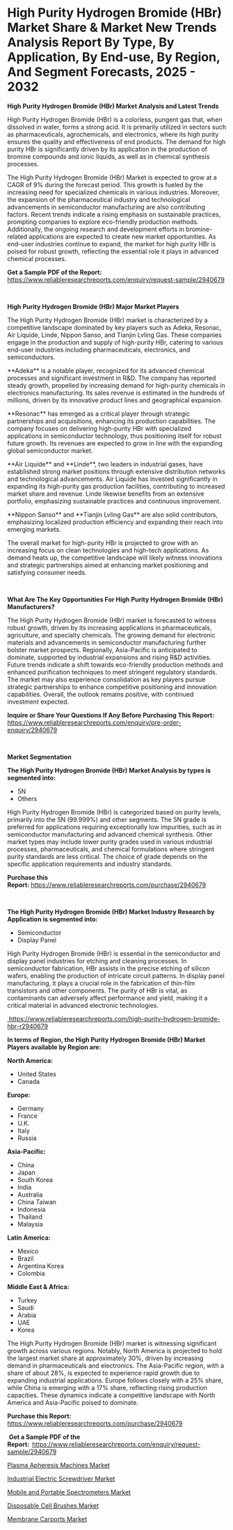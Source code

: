<p><h1>High Purity Hydrogen Bromide (HBr) Market Share & Market New Trends Analysis Report By Type, By Application, By End-use, By Region, And Segment Forecasts, 2025 - 2032</h1></p><p><strong>High Purity Hydrogen Bromide (HBr) Market Analysis and Latest Trends</strong></p>
<p><p>High Purity Hydrogen Bromide (HBr) is a colorless, pungent gas that, when dissolved in water, forms a strong acid. It is primarily utilized in sectors such as pharmaceuticals, agrochemicals, and electronics, where its high purity ensures the quality and effectiveness of end products. The demand for high purity HBr is significantly driven by its application in the production of bromine compounds and ionic liquids, as well as in chemical synthesis processes.</p><p>The High Purity Hydrogen Bromide (HBr) Market is expected to grow at a CAGR of 9% during the forecast period. This growth is fueled by the increasing need for specialized chemicals in various industries. Moreover, the expansion of the pharmaceutical industry and technological advancements in semiconductor manufacturing are also contributing factors. Recent trends indicate a rising emphasis on sustainable practices, prompting companies to explore eco-friendly production methods. Additionally, the ongoing research and development efforts in bromine-related applications are expected to create new market opportunities. As end-user industries continue to expand, the market for high purity HBr is poised for robust growth, reflecting the essential role it plays in advanced chemical processes.</p></p>
<p><strong>Get a Sample PDF of the Report:&nbsp;</strong> <a href="https://www.reliableresearchreports.com/enquiry/request-sample/2940679?utm_campaign=9&utm_medium=2&utm_source=Github&utm_content=ia&utm_term=15032025&utm_id=high-purity-hydrogen-bromide-hbr">https://www.reliableresearchreports.com/enquiry/request-sample/2940679</a></p>
<p>&nbsp;</p>
<p><strong>High Purity Hydrogen Bromide (HBr) Major Market Players</strong></p>
<p><p>The High Purity Hydrogen Bromide (HBr) market is characterized by a competitive landscape dominated by key players such as Adeka, Resonac, Air Liquide, Linde, Nippon Sanso, and Tianjin Lvling Gas. These companies engage in the production and supply of high-purity HBr, catering to various end-user industries including pharmaceuticals, electronics, and semiconductors.</p><p>**Adeka** is a notable player, recognized for its advanced chemical processes and significant investment in R&D. The company has reported steady growth, propelled by increasing demand for high-purity chemicals in electronics manufacturing. Its sales revenue is estimated in the hundreds of millions, driven by its innovative product lines and geographical expansion.</p><p>**Resonac** has emerged as a critical player through strategic partnerships and acquisitions, enhancing its production capabilities. The company focuses on delivering high-purity HBr with specialized applications in semiconductor technology, thus positioning itself for robust future growth. Its revenues are expected to grow in line with the expanding global semiconductor market.</p><p>**Air Liquide** and **Linde**, two leaders in industrial gases, have established strong market positions through extensive distribution networks and technological advancements. Air Liquide has invested significantly in expanding its high-purity gas production facilities, contributing to increased market share and revenue. Linde likewise benefits from an extensive portfolio, emphasizing sustainable practices and continuous improvement.</p><p>**Nippon Sanso** and **Tianjin Lvling Gas** are also solid contributors, emphasizing localized production efficiency and expanding their reach into emerging markets.</p><p>The overall market for high-purity HBr is projected to grow with an increasing focus on clean technologies and high-tech applications. As demand heats up, the competitive landscape will likely witness innovations and strategic partnerships aimed at enhancing market positioning and satisfying consumer needs.</p></p>
<p>&nbsp;</p>
<p><strong>What Are The Key Opportunities For High Purity Hydrogen Bromide (HBr) Manufacturers?</strong></p>
<p><p>The High Purity Hydrogen Bromide (HBr) market is forecasted to witness robust growth, driven by its increasing applications in pharmaceuticals, agriculture, and specialty chemicals. The growing demand for electronic materials and advancements in semiconductor manufacturing further bolster market prospects. Regionally, Asia-Pacific is anticipated to dominate, supported by industrial expansions and rising R&D activities. Future trends indicate a shift towards eco-friendly production methods and enhanced purification techniques to meet stringent regulatory standards. The market may also experience consolidation as key players pursue strategic partnerships to enhance competitive positioning and innovation capabilities. Overall, the outlook remains positive, with continued investment expected.</p></p>
<p><strong>Inquire or Share Your Questions If Any Before Purchasing This Report:</strong> <a href="https://www.reliableresearchreports.com/enquiry/pre-order-enquiry/2940679?utm_campaign=9&utm_medium=2&utm_source=Github&utm_content=ia&utm_term=15032025&utm_id=high-purity-hydrogen-bromide-hbr">https://www.reliableresearchreports.com/enquiry/pre-order-enquiry/2940679</a></p>
<p>&nbsp;</p>
<p><strong>Market Segmentation</strong></p>
<p><strong>The High Purity Hydrogen Bromide (HBr) Market Analysis by types is segmented into:</strong></p>
<p><ul><li>5N</li><li>Others</li></ul></p>
<p><p>High Purity Hydrogen Bromide (HBr) is categorized based on purity levels, primarily into the 5N (99.999%) and other segments. The 5N grade is preferred for applications requiring exceptionally low impurities, such as in semiconductor manufacturing and advanced chemical synthesis. Other market types may include lower purity grades used in various industrial processes, pharmaceuticals, and chemical formulations where stringent purity standards are less critical. The choice of grade depends on the specific application requirements and industry standards.</p></p>
<p><strong>Purchase this Report:&nbsp;</strong><a href="https://www.reliableresearchreports.com/purchase/2940679?utm_campaign=9&utm_medium=2&utm_source=Github&utm_content=ia&utm_term=15032025&utm_id=high-purity-hydrogen-bromide-hbr">https://www.reliableresearchreports.com/purchase/2940679</a></p>
<p>&nbsp;</p>
<p><strong>The High Purity Hydrogen Bromide (HBr) Market Industry Research by Application is segmented into:</strong></p>
<p><ul><li>Semiconductor</li><li>Display Panel</li></ul></p>
<p><p>High Purity Hydrogen Bromide (HBr) is essential in the semiconductor and display panel industries for etching and cleaning processes. In semiconductor fabrication, HBr assists in the precise etching of silicon wafers, enabling the production of intricate circuit patterns. In display panel manufacturing, it plays a crucial role in the fabrication of thin-film transistors and other components. The purity of HBr is vital, as contaminants can adversely affect performance and yield, making it a critical material in advanced electronic technologies.</p></p>
<p><a href="https://www.reliableresearchreports.com/high-purity-hydrogen-bromide-hbr-r2940679?utm_campaign=9&utm_medium=2&utm_source=Github&utm_content=ia&utm_term=15032025&utm_id=high-purity-hydrogen-bromide-hbr">&nbsp;https://www.reliableresearchreports.com/high-purity-hydrogen-bromide-hbr-r2940679</a></p>
<p><strong>In terms of Region, the High Purity Hydrogen Bromide (HBr) Market Players available by Region are:</strong></p>
<p>
    <p> <strong> North America: </strong>
        <ul>
            <li>United States</li>
            <li>Canada</li>
        </ul>
        </p> 
    <p> <strong> Europe: </strong>
        <ul>
            <li>Germany</li>
            <li>France</li>
            <li>U.K.</li>
            <li>Italy</li>
            <li>Russia</li>
        </ul>
        </p> 
    <p> <strong> Asia-Pacific: </strong>
        <ul>
            <li>China</li>
            <li>Japan</li>
            <li>South Korea</li>
            <li>India</li>
            <li>Australia</li>
            <li>China Taiwan</li>
            <li>Indonesia</li>
            <li>Thailand</li>
            <li>Malaysia</li>
        </ul>
        </p> 
    <p> <strong> Latin America: </strong>
        <ul>
            <li>Mexico</li>
            <li>Brazil</li>
            <li>Argentina Korea</li>
            <li>Colombia</li>
        </ul>
        </p> 
    <p> <strong> Middle East & Africa: </strong>
        <ul>
            <li>Turkey</li>
            <li>Saudi</li>
            <li>Arabia</li>
            <li>UAE</li>
            <li>Korea</li>
        </ul>
    </p>
    </p>
<p><p>The High Purity Hydrogen Bromide (HBr) market is witnessing significant growth across various regions. Notably, North America is projected to hold the largest market share at approximately 30%, driven by increasing demand in pharmaceuticals and electronics. The Asia-Pacific region, with a share of about 28%, is expected to experience rapid growth due to expanding industrial applications. Europe follows closely with a 25% share, while China is emerging with a 17% share, reflecting rising production capacities. These dynamics indicate a competitive landscape with North America and Asia-Pacific poised to dominate.</p></p>
<p><strong>Purchase this Report: </strong><a href="https://www.reliableresearchreports.com/purchase/2940679?utm_campaign=9&utm_medium=2&utm_source=Github&utm_content=ia&utm_term=15032025&utm_id=high-purity-hydrogen-bromide-hbr">https://www.reliableresearchreports.com/purchase/2940679</a></p>
<p>&nbsp;<strong>Get a Sample PDF of the Report:&nbsp;&nbsp;</strong><a href="https://www.reliableresearchreports.com/enquiry/request-sample/2940679?utm_campaign=9&utm_medium=2&utm_source=Github&utm_content=ia&utm_term=15032025&utm_id=high-purity-hydrogen-bromide-hbr">https://www.reliableresearchreports.com/enquiry/request-sample/2940679</a></p>
<p><strong></strong></p>
<p><p><a href="https://github.com/ogbadujonito22/Market-Research-Report-List-1/blob/main/plasma-apheresis-machines-market.md?utm_campaign=9&utm_medium=2&utm_source=Github&utm_content=ia&utm_term=15032025&utm_id=high-purity-hydrogen-bromide-hbr">Plasma Apheresis Machines Market</a></p><p><a href="https://github.com/dovbusmrking/Market-Research-Report-List-1/blob/main/industrial-electric-screwdriver-market.md?utm_campaign=9&utm_medium=2&utm_source=Github&utm_content=ia&utm_term=15032025&utm_id=high-purity-hydrogen-bromide-hbr">Industrial Electric Screwdriver Market</a></p><p><a href="https://github.com/pichuaadh0/Market-Research-Report-List-1/blob/main/mobile-and-portable-spectrometers-market.md?utm_campaign=9&utm_medium=2&utm_source=Github&utm_content=ia&utm_term=15032025&utm_id=high-purity-hydrogen-bromide-hbr">Mobile and Portable Spectrometers Market</a></p><p><a href="https://github.com/oshrykauraj7/Market-Research-Report-List-1/blob/main/disposable-cell-brushes-market.md?utm_campaign=9&utm_medium=2&utm_source=Github&utm_content=ia&utm_term=15032025&utm_id=high-purity-hydrogen-bromide-hbr">Disposable Cell Brushes Market</a></p><p><a href="https://github.com/lemiranajd/Market-Research-Report-List-1/blob/main/membrane-carports-market.md?utm_campaign=9&utm_medium=2&utm_source=Github&utm_content=ia&utm_term=15032025&utm_id=high-purity-hydrogen-bromide-hbr">Membrane Carports Market</a></p></p>